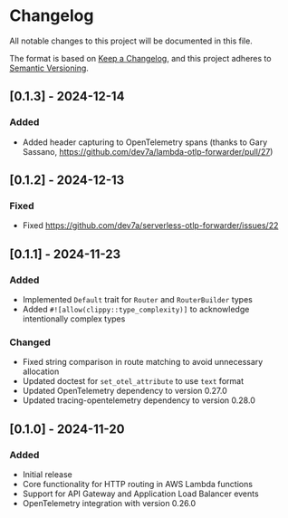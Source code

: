 # Changelog
All notable changes to this project will be documented in this file.

The format is based on [Keep a Changelog](https://keepachangelog.com/en/1.0.0/),
and this project adheres to [Semantic Versioning](https://semver.org/spec/v2.0.0.html).

## [0.1.3] - 2024-12-14
### Added
- Added header capturing to OpenTelemetry spans (thanks to Gary Sassano, https://github.com/dev7a/lambda-otlp-forwarder/pull/27)

## [0.1.2] - 2024-12-13

### Fixed
- Fixed https://github.com/dev7a/serverless-otlp-forwarder/issues/22

## [0.1.1] - 2024-11-23

### Added
- Implemented `Default` trait for `Router` and `RouterBuilder` types
- Added `#![allow(clippy::type_complexity)]` to acknowledge intentionally complex types

### Changed
- Fixed string comparison in route matching to avoid unnecessary allocation
- Updated doctest for `set_otel_attribute` to use `text` format
- Updated OpenTelemetry dependency to version 0.27.0
- Updated tracing-opentelemetry dependency to version 0.28.0

## [0.1.0] - 2024-11-20

### Added
- Initial release
- Core functionality for HTTP routing in AWS Lambda functions
- Support for API Gateway and Application Load Balancer events
- OpenTelemetry integration with version 0.26.0
